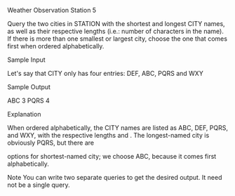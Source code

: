 Weather Observation Station 5

Query the two cities in STATION with the shortest and longest CITY names, as well as their respective lengths (i.e.: number of characters in the name). If there is more than one smallest or largest city, choose the one that comes first when ordered alphabetically.


Sample Input

Let's say that CITY only has four entries: DEF, ABC, PQRS and WXY

Sample Output

ABC 3
PQRS 4

Explanation

When ordered alphabetically, the CITY names are listed as ABC, DEF, PQRS, and WXY, with the respective lengths
and . The longest-named city is obviously PQRS, but there are

options for shortest-named city; we choose ABC, because it comes first alphabetically.

Note
You can write two separate queries to get the desired output. It need not be a single query.